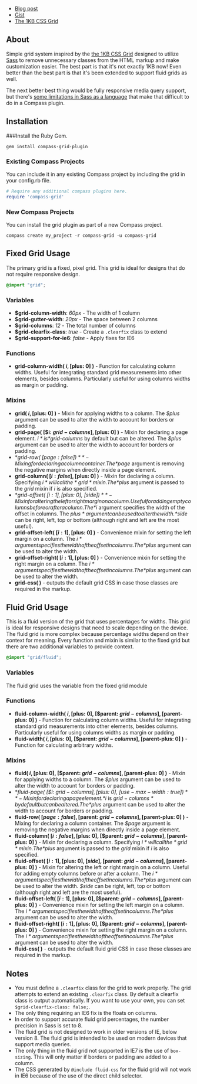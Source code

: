 - [Blog post](http://heygrady.com/blog/2011/02/17/using-sass-with-the-1kb-grid-system/)
- [Gist](https://gist.github.com/702760)
- [The 1KB CSS Grid](http://1kbgrid.com/)

## About
Simple grid system inspired by the [the 1KB CSS Grid](http://1kbgrid.com/) designed to utilize [Sass](http://sass-lang.com/) to remove unnecessary classes from the HTML markup and make customization easier. The best part is that it's not exactly 1KB now! Even better than the best part is that it's been extended to support fluid grids as well.

The next better best thing would be fully responsive media query support, but there's [some limitations in Sass as a language](https://github.com/nex3/sass/issues/116#issuecomment-5166163) that make that difficult to do in a Compass plugin.

## Installation
###Install the Ruby Gem.
```
gem install compass-grid-plugin
```

### Existing Compass Projects
You can include it in any existing Compass project by including the grid in your config.rb file.

```ruby
# Require any additional compass plugins here.
require 'compass-grid'
```

### New Compass Projects
You can install the grid plugin as part of a new Compass project.

```
compass create my_project -r compass-grid -u compass-grid
```

## Fixed Grid Usage
The primary grid is a fixed, pixel grid. This grid is ideal for designs that do not require responsive design.

```scss
@import "grid";
```

### Variables 
- **$grid-column-width**: *60px* - The width of 1 column
- **$grid-gutter-width**: *20px* - The space between 2 columns
- **$grid-columns**: *12* - The total number of columns
- **$grid-clearfix-class**: *true* - Create a `.clearfix` class to extend
- **$grid-support-for-ie6**: *false* - Apply fixes for IE6

### Functions
- **grid-column-width( $i, [$plus: 0] )** - Function for calculating column widths. Useful for integrating standard grid measurements into other elements, besides columns. Particularly useful for using columns widths as margin or padding.

### Mixins
- **grid( $i, [$plus: 0] )** - Mixin for applying widths to a column. The *$plus* argument can be used to alter the width to account for borders or padding.
- **grid-page( [$i: $grid-columns], [$plus: 0] )** - Mixin for declaring a page element. *$i* is *$grid-columns* by default but can be altered. The *$plus* argument can be used to alter the width to account for borders or padding.
- **grid-row( [$page: false] )** - Mixing for declaring a column container. The *$page* argument is removing the negative margins when directly inside a page element.
- **grid-column( [$i: false], [$plus: 0] )** - Mixin for declaring a column. Specifying *$i* will call the *grid* mixin. The *$plus* argument is passed to the *grid* mixin if *i* is also specified.
- **grid-offset( [$i: 1], [$plus: 0], [$side] )** - Mixin for altering the left or right margin on a column. Useful for adding empty columns before or after a column. The *$i* argument specifies the width of the offset in columns. The *$plus* argument can be used to alter the width. *$side* can be right, left, top or bottom (although right and left are the most useful).
- **grid-offset-left( [$i: 1], [$plus: 0] )** - Convenience mixin for setting the left margin on a column. The *$i* argument specifies the width of the offset in columns. The *$plus* argument can be used to alter the width.
- **grid-offset-right( [$i: 1], [$plus: 0] )** - Convenience mixin for setting the right margin on a column. The *$i* argument specifies the width of the offset in columns. The *$plus* argument can be used to alter the width.
- **grid-css( )** - outputs the default grid CSS in case those classes are required in the markup.

## Fluid Grid Usage
This is a fluid version of the grid that uses percentages for widths. This grid is ideal for responsive designs that need to scale depending on the device. The fluid grid is more complex because percentage widths depend on their context for meaning. Every function and mixin is similar to the fixed grid but there are two additional variables to provide context.

```scss
@import "grid/fluid";
```

### Variables
The fluid grid uses the variable from the fixed grid module

### Functions
- **fluid-column-width( $i, [$plus: 0], [$parent: $grid-columns], [$parent-plus: 0] )** - Function for calculating column widths. Useful for integrating standard grid measurements into other elements, besides columns. Particularly useful for using columns widths as margin or padding.
- **fluid-width( $i, [$plus: 0], [$parent: $grid-columns], [$parent-plus: 0] )** - Function for calculating arbitrary widths.

### Mixins
- **fluid( $i, [$plus: 0], [$parent: $grid-columns], [$parent-plus: 0] )** - Mixin for applying widths to a column. The *$plus* argument can be used to alter the width to account for borders or padding.
- **fluid-page( [$i: $grid-columns], [$plus: 0], [$use-max-width: true] )** - Mixin for declaring a page element. *$i* is *$grid-columns* by default but can be altered. The *$plus* argument can be used to alter the width to account for borders or padding.
- **fluid-row( [$page: false], [$parent: $grid-columns], [$parent-plus: 0] )** - Mixing for declaring a column container. The *$page* argument is removing the negative margins when directly inside a page element.
- **fluid-column( [$i: false], [$plus: 0], [$parent: $grid-columns], [$parent-plus: 0] )** - Mixin for declaring a column. Specifying *$i* will call the *grid* mixin. The *$plus* argument is passed to the *grid* mixin if *i* is also specified.
- **fluid-offset( [$i: 1], [$plus: 0], [$side], [$parent: $grid-columns], [$parent-plus: 0] )** - Mixin for altering the left or right margin on a column. Useful for adding empty columns before or after a column. The *$i* argument specifies the width of the offset in columns. The *$plus* argument can be used to alter the width. *$side* can be right, left, top or bottom (although right and left are the most useful).
- **fluid-offset-left( [$i: 1], [$plus: 0], [$parent: $grid-columns], [$parent-plus: 0] )** - Convenience mixin for setting the left margin on a column. The *$i* argument specifies the width of the offset in columns. The *$plus* argument can be used to alter the width.
- **fluid-offset-right( [$i: 1], [$plus: 0], [$parent: $grid-columns], [$parent-plus: 0] )** - Convenience mixin for setting the right margin on a column. The *$i* argument specifies the width of the offset in columns. The *$plus* argument can be used to alter the width.
- **fluid-css( )** - outputs the default fluid grid CSS in case those classes are required in the markup.

## Notes
- You must define a `.clearfix` class for the grid to work properly. The grid attempts to extend an existing `.clearfix` class. By default a clearfix class is output automatically. If you want to use your own, you can set `$grid-clearfix-class: false;`.
- The only thing requiring an IE6 fix is the floats on columns.
- In order to support accurate fluid grid percentages, the number precision in Sass is set to 8.
- The fluid grid is not designed to work in older versions of IE, below version 8. The fluid grid is intended to be used on modern devices that support media queries.
- The only thing in the fluid grid not supported in IE7 is the use of `box-sizing`. This will only matter if borders or padding are added to a column.
- The CSS generated by `@include fluid-css` for the fluid grid will not work in IE6 because of the use of the direct child selector.